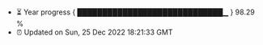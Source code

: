 - ⏳ Year progress { █████████████████████████████▁ } 98.29 %
- ⏰ Updated on Sun, 25 Dec 2022 18:21:33 GMT

